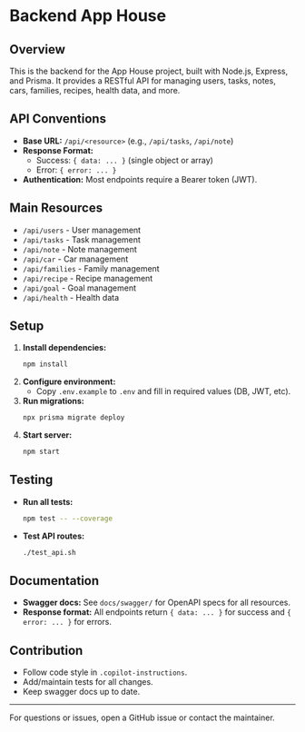 # Backend App House

## Overview
This is the backend for the App House project, built with Node.js, Express, and Prisma. It provides a RESTful API for managing users, tasks, notes, cars, families, recipes, health data, and more.

## API Conventions
- **Base URL:** `/api/<resource>` (e.g., `/api/tasks`, `/api/note`)
- **Response Format:**
  - Success: `{ data: ... }` (single object or array)
  - Error: `{ error: ... }`
- **Authentication:** Most endpoints require a Bearer token (JWT).

## Main Resources
- `/api/users` - User management
- `/api/tasks` - Task management
- `/api/note` - Note management
- `/api/car` - Car management
- `/api/families` - Family management
- `/api/recipe` - Recipe management
- `/api/goal` - Goal management
- `/api/health` - Health data

## Setup
1. **Install dependencies:**
   ```bash
   npm install
   ```
2. **Configure environment:**
   - Copy `.env.example` to `.env` and fill in required values (DB, JWT, etc).
3. **Run migrations:**
   ```bash
   npx prisma migrate deploy
   ```
4. **Start server:**
   ```bash
   npm start
   ```

## Testing
- **Run all tests:**
  ```bash
  npm test -- --coverage
  ```
- **Test API routes:**
  ```bash
  ./test_api.sh
  ```

## Documentation
- **Swagger docs:** See `docs/swagger/` for OpenAPI specs for all resources.
- **Response format:** All endpoints return `{ data: ... }` for success and `{ error: ... }` for errors.

## Contribution
- Follow code style in `.copilot-instructions`.
- Add/maintain tests for all changes.
- Keep swagger docs up to date.

---
For questions or issues, open a GitHub issue or contact the maintainer.

